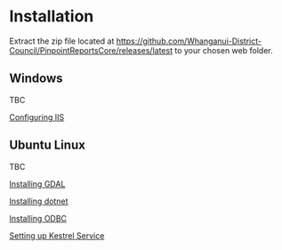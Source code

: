 # Installation

Extract the zip file located at https://github.com/Whanganui-District-Council/PinpointReportsCore/releases/latest to your chosen web folder.

## Windows

TBC

[Configuring IIS](Windows-IIS-Config.md)


## Ubuntu Linux

TBC

[Installing GDAL](Ubuntu-Install-GDAL.md)

[Installing dotnet](Ubuntu-Install-dotnet.md)

[Installing ODBC](Ubuntu-Install-ODBC.md)

[Setting up Kestrel Service](Ubuntu-Kestrel-Service.md)
